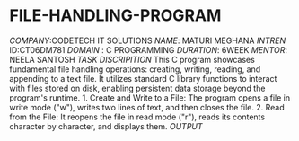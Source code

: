 # FILE-HANDLING-PROGRAM
*COMPANY*:CODETECH IT SOLUTIONS
*NAME*: MATURI MEGHANA
*INTREN* ID:CT06DM781
*DOMAIN* : C PROGRAMMING
*DURATION*: 6WEEK
*MENTOR*: NEELA SANTOSH
*TASK DISCRIPITION*
This C program showcases fundamental file handling operations: creating, writing, reading, and appending to a text file. It utilizes standard C library functions to interact with files stored on disk, enabling persistent data storage beyond the program's runtime.
    1. Create and Write to a File: The program opens a file in write mode ("w"), writes two lines of text, and then closes the file.
    2. Read from the File: It reopens the file in read mode ("r"), reads its contents character by character, and displays them.
*OUTPUT*


